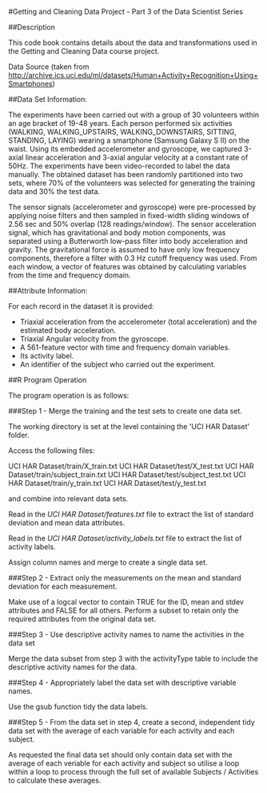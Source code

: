 #Getting and Cleaning Data Project - Part 3 of the Data Scientist Series

##Description

This code book contains details about the data and transformations used in the Getting and Cleaning Data course project.

Data Source (taken from http://archive.ics.uci.edu/ml/datasets/Human+Activity+Recognition+Using+Smartphones)

##Data Set Information:

The experiments have been carried out with a group of 30 volunteers within an age bracket of 19-48 years. Each person performed six activities (WALKING, WALKING_UPSTAIRS, WALKING_DOWNSTAIRS, SITTING, STANDING, LAYING) wearing a smartphone (Samsung Galaxy S II) on the waist. Using its embedded accelerometer and gyroscope, we captured 3-axial linear acceleration and 3-axial angular velocity at a constant rate of 50Hz. The experiments have been video-recorded to label the data manually. The obtained dataset has been randomly partitioned into two sets, where 70% of the volunteers was selected for generating the training data and 30% the test data. 

The sensor signals (accelerometer and gyroscope) were pre-processed by applying noise filters and then sampled in fixed-width sliding windows of 2.56 sec and 50% overlap (128 readings/window). The sensor acceleration signal, which has gravitational and body motion components, was separated using a Butterworth low-pass filter into body acceleration and gravity. The gravitational force is assumed to have only low frequency components, therefore a filter with 0.3 Hz cutoff frequency was used. From each window, a vector of features was obtained by calculating variables from the time and frequency domain. 

##Attribute Information:

For each record in the dataset it is provided: 
- Triaxial acceleration from the accelerometer (total acceleration) and the estimated body acceleration. 
- Triaxial Angular velocity from the gyroscope. 
- A 561-feature vector with time and frequency domain variables. 
- Its activity label. 
- An identifier of the subject who carried out the experiment.

##R Program Operation

The program operation is as follows:

###Step 1 - Merge the training and the test sets to create one data set.

The working directory is set at the level containing the 'UCI HAR Dataset' folder.

Access the following files:

UCI HAR Dataset/train/X_train.txt
UCI HAR Dataset/test/X_test.txt
UCI HAR Dataset/train/subject_train.txt
UCI HAR Dataset/test/subject_test.txt
UCI HAR Dataset/train/y_train.txt
UCI HAR Dataset/test/y_test.txt

and combine into relevant data sets.

Read in the _UCI HAR Dataset/features.txt_ file to extract the list of standard deviation and mean data attributes.

Read in the _UCI HAR Dataset/activity_labels.txt_ file to extract the list of activity labels.

Assign column names and merge to create a single data set.

###Step 2 - Extract only the measurements on the mean and standard deviation for each measurement. 

Make use of a logcal vector to contain TRUE for the ID, mean and stdev attributes and FALSE for all others. Perform a subset to retain only the required attributes from the original data set.

###Step 3 - Use descriptive activity names to name the activities in the data set

Merge the data subset from step 3 with the activityType table to include the descriptive activity names for the data.

###Step 4 - Appropriately label the data set with descriptive variable names.

Use the gsub function tidy the data labels.

###Step 5 - From the data set in step 4, create a second, independent tidy data set with the average of each variable for each activity and each subject.

As requested the final data set should only contain data set with the average of each veriable for each activity and subject so utilise a loop within a loop to process through the full set of available Subjects / Activities to calculate these averages.
